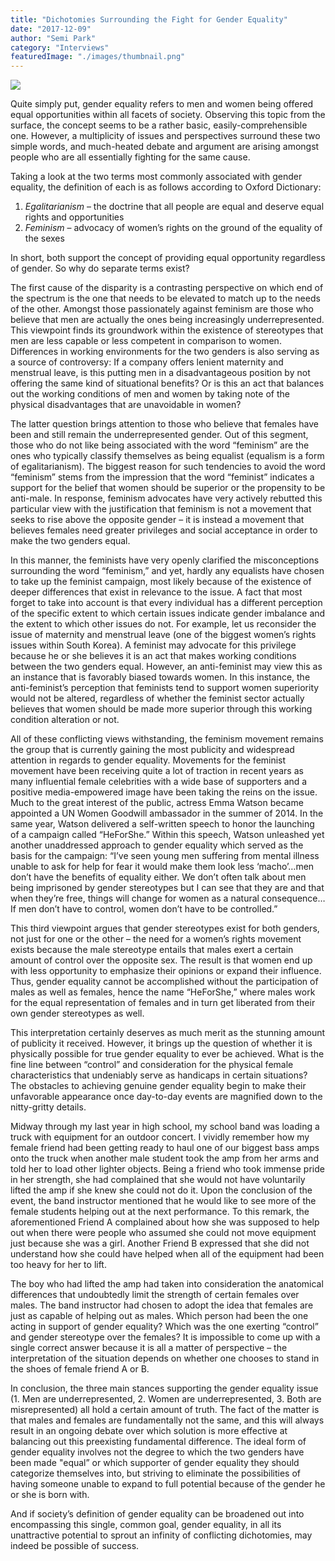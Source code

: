 ```yaml
---
title: "Dichotomies Surrounding the Fight for Gender Equality"
date: "2017-12-09"
author: "Semi Park"
category: "Interviews"
featuredImage: "./images/thumbnail.png"
---
```


![](/images/thumbnail.png)

Quite simply put, gender equality refers to men and women being offered equal opportunities within all facets of society. Observing this topic from the surface, the concept seems to be a rather basic, easily-comprehensible one. However, a multiplicity of issues and perspectives surround these two simple words, and much-heated debate and argument are arising amongst people who are all essentially fighting for the same cause.

Taking a look at the two terms most commonly associated with gender equality, the definition of each is as follows according to Oxford Dictionary:

1. _Egalitarianism_ – the doctrine that all people are equal and deserve equal rights and opportunities
2. _Feminism_ – advocacy of women’s rights on the ground of the equality of the sexes

In short, both support the concept of providing equal opportunity regardless of gender. So why do separate terms exist?

The first cause of the disparity is a contrasting perspective on which end of the spectrum is the one that needs to be elevated to match up to the needs of the other. Amongst those passionately against feminism are those who believe that men are actually the ones being increasingly underrepresented. This viewpoint finds its groundwork within the existence of stereotypes that men are less capable or less competent in comparison to women. Differences in working environments for the two genders is also serving as a source of controversy: If a company offers lenient maternity and menstrual leave, is this putting men in a disadvantageous position by not offering the same kind of situational benefits? Or is this an act that balances out the working conditions of men and women by taking note of the physical disadvantages that are unavoidable in women?

The latter question brings attention to those who believe that females have been and still remain the underrepresented gender. Out of this segment, those who do not like being associated with the word “feminism” are the ones who typically classify themselves as being equalist (equalism is a form of egalitarianism). The biggest reason for such tendencies to avoid the word “feminism” stems from the impression that the word “feminist” indicates a support for the belief that women should be superior or the propensity to be anti-male. In response, feminism advocates have very actively rebutted this particular view with the justification that feminism is not a movement that seeks to rise above the opposite gender – it is instead a movement that believes females need greater privileges and social acceptance in order to make the two genders equal.

In this manner, the feminists have very openly clarified the misconceptions surrounding the word “feminism,” and yet, hardly any equalists have chosen to take up the feminist campaign, most likely because of the existence of deeper differences that exist in relevance to the issue. A fact that most forget to take into account is that every individual has a different perception of the specific extent to which certain issues indicate gender imbalance and the extent to which other issues do not. For example, let us reconsider the issue of maternity and menstrual leave (one of the biggest women’s rights issues within South Korea). A feminist may advocate for this privilege because he or she believes it is an act that makes working conditions between the two genders equal. However, an anti-feminist may view this as an instance that is favorably biased towards women. In this instance, the anti-feminist’s perception that feminists tend to support women superiority would not be altered, regardless of whether the feminist sector actually believes that women should be made more superior through this working condition alteration or not.

All of these conflicting views withstanding, the feminism movement remains the group that is currently gaining the most publicity and widespread attention in regards to gender equality. Movements for the feminist movement have been receiving quite a lot of traction in recent years as many influential female celebrities with a wide base of supporters and a positive media-empowered image have been taking the reins on the issue. Much to the great interest of the public, actress Emma Watson became appointed a UN Women Goodwill ambassador in the summer of 2014. In the same year, Watson delivered a self-written speech to honor the launching of a campaign called “HeForShe.” Within this speech, Watson unleashed yet another unaddressed approach to gender equality which served as the basis for the campaign: “I’ve seen young men suffering from mental illness unable to ask for help for fear it would make them look less ‘macho’…men don’t have the benefits of equality either. We don’t often talk about men being imprisoned by gender stereotypes but I can see that they are and that when they’re free, things will change for women as a natural consequence…If men don’t have to control, women don’t have to be controlled.”

This third viewpoint argues that gender stereotypes exist for both genders, not just for one or the other – the need for a women’s rights movement exists because the male stereotype entails that males exert a certain amount of control over the opposite sex. The result is that women end up with less opportunity to emphasize their opinions or expand their influence. Thus, gender equality cannot be accomplished without the participation of males as well as females, hence the name “HeForShe,” where males work for the equal representation of females and in turn get liberated from their own gender stereotypes as well.

This interpretation certainly deserves as much merit as the stunning amount of publicity it received. However, it brings up the question of whether it is physically possible for true gender equality to ever be achieved. What is the fine line between “control” and consideration for the physical female characteristics that undeniably serve as handicaps in certain situations? The obstacles to achieving genuine gender equality begin to make their unfavorable appearance once day-to-day events are magnified down to the nitty-gritty details.

Midway through my last year in high school, my school band was loading a truck with equipment for an outdoor concert. I vividly remember how my female friend had been getting ready to haul one of our biggest bass amps onto the truck when another male student took the amp from her arms and told her to load other lighter objects. Being a friend who took immense pride in her strength, she had complained that she would not have voluntarily lifted the amp if she knew she could not do it. Upon the conclusion of the event, the band instructor mentioned that he would like to see more of the female students helping out at the next performance. To this remark, the aforementioned Friend A complained about how she was supposed to help out when there were people who assumed she could not move equipment just because she was a girl. Another Friend B expressed that she did not understand how she could have helped when all of the equipment had been too heavy for her to lift.

The boy who had lifted the amp had taken into consideration the anatomical differences that undoubtedly limit the strength of certain females over males. The band instructor had chosen to adopt the idea that females are just as capable of helping out as males. Which person had been the one acting in support of gender equality? Which was the one exerting “control” and gender stereotype over the females? It is impossible to come up with a single correct answer because it is all a matter of perspective – the interpretation of the situation depends on whether one chooses to stand in the shoes of female friend A or B.

In conclusion, the three main stances supporting the gender equality issue (1. Men are underrepresented, 2. Women are underrepresented, 3. Both are misrepresented) all hold a certain amount of truth. The fact of the matter is that males and females are fundamentally not the same, and this will always result in an ongoing debate over which solution is more effective at balancing out this preexisting fundamental difference. The ideal form of gender equality involves not the degree to which the two genders have been made "equal” or which supporter of gender equality they should categorize themselves into, but striving to eliminate the possibilities of having someone unable to expand to full potential because of the gender he or she is born with.

And if society’s definition of gender equality can be broadened out into encompassing this single, common goal, gender equality, in all its unattractive potential to sprout an infinity of conflicting dichotomies, may indeed be possible of success.
